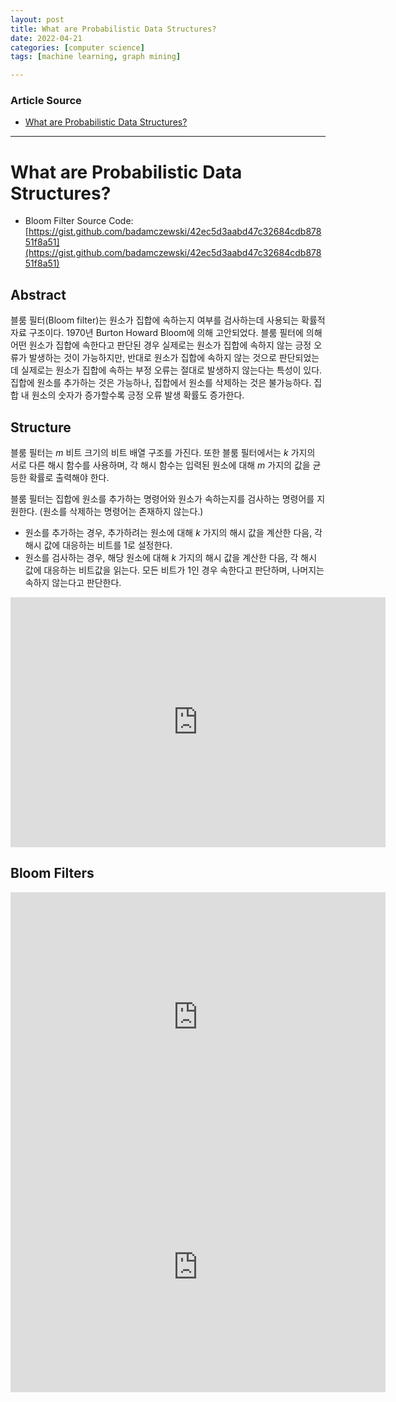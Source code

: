 ```yaml
---
layout: post
title: What are Probabilistic Data Structures?
date: 2022-04-21
categories: [computer science]
tags: [machine learning, graph mining]

---
```


### Article Source

* [What are Probabilistic Data Structures?](https://www.youtube.com/watch?v=-jiOPKt7avE)


---

# What are Probabilistic Data Structures?

* Bloom Filter Source Code: [https://gist.github.com/badamczewski/42ec5d3aabd47c32684cdb87851f8a51](https://gist.github.com/badamczewski/42ec5d3aabd47c32684cdb87851f8a51)




## Abstract

블룸 필터(Bloom filter)는 원소가 집합에 속하는지 여부를 검사하는데 사용되는 확률적 자료 구조이다. 1970년 Burton Howard Bloom에 의해 고안되었다. 블룸 필터에 의해 어떤 원소가 집합에 속한다고 판단된 경우 실제로는 원소가 집합에 속하지 않는 긍정 오류가 발생하는 것이 가능하지만, 반대로 원소가 집합에 속하지 않는 것으로 판단되었는데 실제로는 원소가 집합에 속하는 부정 오류는 절대로 발생하지 않는다는 특성이 있다. 집합에 원소를 추가하는 것은 가능하나, 집합에서 원소를 삭제하는 것은 불가능하다. 집합 내 원소의 숫자가 증가할수록 긍정 오류 발생 확률도 증가한다. 

## Structure

블룸 필터는 *m* 비트 크기의 비트 배열 구조를 가진다. 또한 블룸 필터에서는 *k* 가지의 서로 다른 해시 함수를 사용하며, 각 해시 함수는 입력된 원소에 대해 *m* 가지의 값을 균등한 확률로 출력해야 한다.

블룸 필터는 집합에 원소를 추가하는 명령어와 원소가 속하는지를 검사하는 명령어를 지원한다. (원소를 삭제하는 명령어는 존재하지 않는다.)

* 원소를 추가하는 경우, 추가하려는 원소에 대해 *k* 가지의 해시 값을 계산한 다음, 각 해시 값에 대응하는 비트를 1로 설정한다.
* 원소를 검사하는 경우, 해당 원소에 대해 *k* 가지의 해시 값을 계산한 다음, 각 해시 값에 대응하는 비트값을 읽는다. 모든 비트가 1인 경우 속한다고 판단하며, 나머지는 속하지 않는다고 판단한다.

<iframe width="600" height="400" src="https://www.youtube.com/embed/-jiOPKt7avE" title="YouTube video player" frameborder="0" allow="accelerometer; autoplay; clipboard-write; encrypted-media; gyroscope; picture-in-picture" allowfullscreen></iframe>


## Bloom Filters

<iframe width="600" height="400" src="https://www.youtube.com/embed/qBTdukbzc78" title="YouTube video player" frameborder="0" allow="accelerometer; autoplay; clipboard-write; encrypted-media; gyroscope; picture-in-picture" allowfullscreen></iframe>

<iframe width="600" height="400" src="https://www.youtube.com/embed/heEDL9usFgs" title="YouTube video player" frameborder="0" allow="accelerometer; autoplay; clipboard-write; encrypted-media; gyroscope; picture-in-picture" allowfullscreen></iframe>